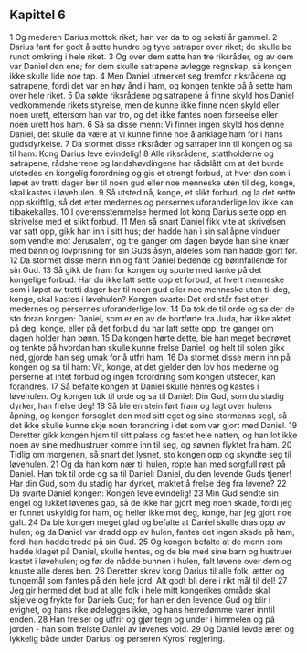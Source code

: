 ## Kapittel 6

1 Og mederen Darius mottok riket; han var da to og seksti år gammel.
2 Darius fant for godt å sette hundre og tyve satraper over riket; de skulle bo rundt omkring i hele riket.
3 Og over dem satte han tre riksråder, og av dem var Daniel den ene; for dem skulle satrapene avlegge regnskap, så kongen ikke skulle lide noe tap.
4 Men Daniel utmerket seg fremfor riksrådene og satrapene, fordi det var en høy ånd i ham, og kongen tenkte på å sette ham over hele riket.
5 Da søkte riksrådene og satrapene å finne skyld hos Daniel vedkommende rikets styrelse, men de kunne ikke finne noen skyld eller noen urett, ettersom han var tro, og det ikke fantes noen forseelse eller noen urett hos ham.
6 Så sa disse menn: Vi finner ingen skyld hos denne Daniel, det skulle da være at vi kunne finne noe å anklage ham for i hans gudsdyrkelse.
7 Da stormet disse riksråder og satraper inn til kongen og sa til ham: Kong Darius leve evindelig!
8 Alle riksrådene, stattholderne og satrapene, rådsherrene og landshøvdingene har rådslått om at det burde utstedes en kongelig forordning og gis et strengt forbud, at hver den som i løpet av tretti dager ber til noen gud eller noe menneske uten til deg, konge, skal kastes i løvehulen.
9 Så utsted nå, konge, et slikt forbud, og la det sette opp skriftlig, så det etter medernes og persernes uforanderlige lov ikke kan tilbakekalles.
10 I overensstemmelse hermed lot kong Darius sette opp en skrivelse med et slikt forbud.
11 Men så snart Daniel fikk vite at skrivelsen var satt opp, gikk han inn i sitt hus; der hadde han i sin sal åpne vinduer som vendte mot Jerusalem, og tre ganger om dagen bøyde han sine knær med bønn og lovprisning for sin Guds åsyn, aldeles som han hadde gjort før.
12 Da stormet disse menn inn og fant Daniel bedende og bønnfallende for sin Gud.
13 Så gikk de fram for kongen og spurte med tanke på det kongelige forbud: Har du ikke latt sette opp et forbud, at hvert menneske som i løpet av tretti dager ber til noen gud eller noe menneske uten til deg, konge, skal kastes i løvehulen? Kongen svarte: Det ord står fast etter medernes og persernes uforanderlige lov.
14 Da tok de til orde og sa der de sto foran kongen: Daniel, som er en av de bortførte fra Juda, har ikke aktet på deg, konge, eller på det forbud du har latt sette opp; tre ganger om dagen holder han bønn.
15 Da kongen hørte dette, ble han meget bedrøvet og tenkte på hvordan han skulle kunne frelse Daniel, og helt til solen gikk ned, gjorde han seg umak for å utfri ham.
16 Da stormet disse menn inn på kongen og sa til ham: Vit, konge, at det gjelder den lov hos mederne og perserne at intet forbud og ingen forordning som kongen utsteder, kan forandres.
17 Så befalte kongen at Daniel skulle hentes og kastes i løvehulen. Og kongen tok til orde og sa til Daniel: Din Gud, som du stadig dyrker, han frelse deg!
18 Så ble en stein ført fram og lagt over hulens åpning, og kongen forseglet den med sitt eget og sine stormenns segl, så det ikke skulle kunne skje noen forandring i det som var gjort med Daniel.
19 Deretter gikk kongen hjem til sitt palass og fastet hele natten, og han lot ikke noen av sine medhustruer komme inn til seg, og søvnen flyktet fra ham.
20 Tidlig om morgenen, så snart det lysnet, sto kongen opp og skyndte seg til løvehulen.
21 Og da han kom nær til hulen, ropte han med sorgfull røst på Daniel. Han tok til orde og sa til Daniel: Daniel, du den levende Guds tjener! Har din Gud, som du stadig har dyrket, maktet å frelse deg fra løvene?
22 Da svarte Daniel kongen: Kongen leve evindelig!
23 Min Gud sendte sin engel og lukket løvenes gap, så de ikke har gjort meg noen skade, fordi jeg er funnet uskyldig for ham, og heller ikke mot deg, konge, har jeg gjort noe galt.
24 Da ble kongen meget glad og befalte at Daniel skulle dras opp av hulen; og da Daniel var dradd opp av hulen, fantes det ingen skade på ham, fordi han hadde trodd på sin Gud.
25 Og kongen befalte at de menn som hadde klaget på Daniel, skulle hentes, og de ble med sine barn og hustruer kastet i løvehulen; og før de nådde bunnen i hulen, falt løvene over dem og knuste alle deres ben.
26 Deretter skrev kong Darius til alle folk, ætter og tungemål som fantes på den hele jord: Alt godt bli dere i rikt mål til del!
27 Jeg gir hermed det bud at alle folk i hele mitt kongerikes område skal skjelve og frykte for Daniels Gud; for han er den levende Gud og blir i evighet, og hans rike ødelegges ikke, og hans herredømme varer inntil enden.
28 Han frelser og utfrir og gjør tegn og under i himmelen og på jorden - han som frelste Daniel av løvenes vold.
29 Og Daniel levde æret og lykkelig både under Darius' og perseren Kyros' regjering.
